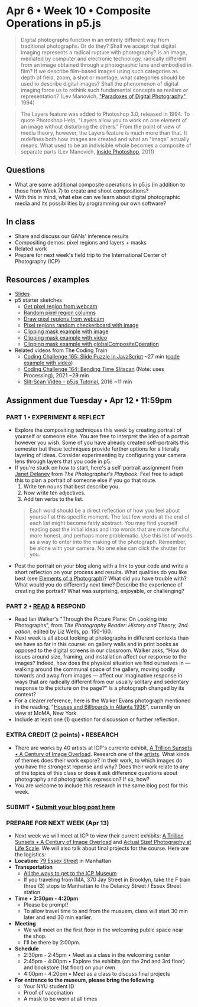 # Apr 6 • Week 10 • Composite Operations in p5.js

>Digital photographs function in an entirely different way from traditional photographs. Or do they? Shall we accept that digital imaging represents a radical rupture with photography? Is an image, mediated by computer and electronic
technology, radically different from an image obtained through a photographic lens and embodied in film? If we describe film-based images using such categories as depth of field, zoom, a shot or montage, what categories should be used to describe digital images? Shall the phenomenon of digital imaging force us to rethink such fundamental concepts as realism or representation? (Lev Manovich, ["Paradoxes of Digital Photography"](http://manovich.net/index.php/projects/paradoxes-of-digital-photography), 1994)

>The Layers feature was added to Photoshop 3.0, released in 1994. To quote Photoshop Help, "Layers allow you to work on one element of an image without disturbing the others." From the point of view of media theory, however, the Layers feature is much more than that. It redefines both how images are created and what an "image" actually means. What used to be an indivisible whole becomes a composite of separate parts (Lev Manovich, [Inside Photoshop](http://manovich.net/index.php/projects/inside-photoshop), 2011)

## Questions
- What are some additional composite operations in p5.js (in addition to those from Week 7) to create and shoot compositions?
- With this in mind, what else can we learn about digital photographic media and its possibilities by programming our own software?


## In class
- Share and discuss our GANs' inference results
- Compositing demos: pixel regions and layers + masks
- Related work
- Prepare for next week's field trip to the International Center of Photography (ICP)


## Resources / examples
- [Slides](https://drive.google.com/drive/u/0/folders/1YZtWK03TXGCoGmy7WeQYF-BBulZFAbHA)
- p5 starter sketches
    - [Get pixel region from webcam](https://editor.p5js.org/enickles/sketches/CXL8wf31w)
    - [Random pixel region columns](https://editor.p5js.org/enickles/sketches/PROCoBrLw)
    - [Draw pixel regions from webcam](https://editor.p5js.org/enickles/sketches/wQQtTv8LK)
    - [Pixel regions random checkerboard with image](https://editor.p5js.org/enickles/sketches/voDsbat1T)
    - [Clipping mask example with image](https://editor.p5js.org/enickles/sketches/LFIlq3kgj)
    - [Clipping mask example with video](https://editor.p5js.org/enickles/sketches/sSP2tVZvl)
    - [Clipping mask example with globalCompositeOperation](https://editor.p5js.org/enickles/sketches/zPWD1QaAb)
- Related videos from The Coding Train
    - [Coding Challenge 165: Slide Puzzle in JavaScript](https://www.youtube.com/watch?v=uQZLzhrzEs4) ~27 min ([code example with video](https://editor.p5js.org/codingtrain/sketches/YnLX7bGwW))
    - [Coding Challenge 164: Bending Time Slitscan](https://thecodingtrain.com/CodingChallenges/164-time-slitscan.html) (Note: uses Processing), 2021 ~29 min
    - [Slit-Scan Video - p5.js Tutorial](https://www.youtube.com/watch?v=YqVbuMPIRwY), 2016 ~11 min

## Assignment due Tuesday • Apr 12 • 11:59pm 
### PART 1 • EXPERIMENT & REFLECT 
- Explore the compositing techniques this week by creating portrait of yourself or someone else. You are free to interpret the idea of a portrait however you wish. Some of you have already created self-portraits this semester but these techniques provide further options for a literally layering of ideas. Consider experimenting by configuring your camera lens through layers that you code in p5. 
- If you're stuck on how to start, here's a self-portrait assignment from [Janet Delaney](http://www.janetdelaney.com/) from *The Photographer's Playbook*. Feel free to adapt this to plan a portrait of someone else if you go that route.
    1. Write ten nouns that best describe you.
    2. Now write ten adjectives.
    3. Add ten verbs to the list.
    > Each word should be a direct reflection of how you feel about yourself at this specific moment. The last few words at the end of each list might become fairly abstract. You may find yourself reading past the initial ideas and into words that are more fanciful, more honest, and perhaps more problematic. Use this list of words as a way to enter into the making of the photograph. Remember, be alone with your camera. No one else can click the shutter for you.
- Post the portrait on your blog along with a link to your code and write a short reflection on your process and results. What qualities do you like best (see [Elements of a Photograph](https://github.com/ellennickles/xphoto-s22/blob/main/resources/photograph-elements.md))? What did you have trouble with? What would you do differently next time? Describe the experience of creating the portrait? What was surprising, enjoyable, or challenging?

### PART 2 • [READ](https://drive.google.com/drive/u/0/folders/1YZtWK03TXGCoGmy7WeQYF-BBulZFAbHA) & RESPOND
- Read Ian Walker's "Through the Picture Plane: On Looking into Photographs", from *The Photography Reader: History and Theory, 2nd edtion*, edited by Liz Wells, pp. 150-160.
- Next week is all about looking at photographs in different contexts than we have so far in this course: on gallery walls and in print books as opposed to the digital screens in our classroom. Walker asks, “How do issues around size, framing, and installation affect our response to the images? Indeed, how does the physical situation we find ourselves in — walking around the communal space of the gallery, moving bodily towards and away from images — affect our imaginative response in ways that are radically different from our usually solitary and sedentary response to the picture on the page?" Is a photograph changed by its context?
- For a clearer reference, here is the Walker Evans photograph mentioned in the reading, "[Houses and Billboards in Atlanta 1936](https://www.moma.org/collection/works/50265)", currently on view at MoMA, New York. 
- Include at least one (1) question for discussion or further reflection.

### EXTRA CREDIT (2 points) • RESEARCH
- There are works by 40 artists at ICP's currente exhibit, [A Trillion Sunsets • A Century of Image Overload](https://www.icp.org/exhibitions/a-trillion-sunsets). Research one of the [artists](https://collectordaily.com/a-trillion-sunsets-a-century-of-image-overload-icp/). What kinds of themes does their work expore? In their work, to which images do you have the strongest reponse and why? Does their work relate to any of the topics of this class or does it ask difference questions about photography and photographic expression? If so, how? 
- You are welcome to include this research in the same blog post for this week.


### SUBMIT • [Submit your blog post here](https://forms.gle/JfwCTv7JqkieZ8yz8)


### PREPARE FOR NEXT WEEK (Apr 13)
- Next week we will meet at ICP to view their current exhibits: [A Trillion Sunsets • A Century of Image Overload](https://www.icp.org/exhibitions/a-trillion-sunsets) and [
Actual Size! Photography at Life Scale](https://www.icp.org/exhibitions/actual-size). We will also talk about final projects for the course. Here are the logistics:
- **Location:** [79 Essex Street](https://goo.gl/maps/26TM2SpbwVFxfm5j6) in Manhattan
- **Transportation** 
    - [All the ways to get to the ICP Museum](https://www.icp.org/contact/find-us)
    - If you traveling from IMA, 370 Jay Street in Brooklyn, take the F train three (3) stops to Manhattan to the Delancy Street / Essex Street station.
- **Time** • **2:30pm - 4:20pm**
    - Please be prompt!
    - To allow travel time to and from the musuem, class will start 30 min later and end 30 min earlier.
- **Meeting** 
    - We will meet on the first floor in the welcoming public space near the shop.  
    - I'll be there by 2:00pm. 
- **Schedule**
    - 2:30pm - 2:45pm • Meet as a class in the welcoming center
    - 2:45pm - 4:00pm • Explore the exhibits (on the 2nd and 3rd floor) and bookstore (1st floor) on your own
    - 4:00pm - 4:20pm • Meet as a class to discuss final projects
- **For entrance to the museum, please bring the following**
    - Your NYU student ID
    - Proof of vaccination
    - A mask to be worn at all times
